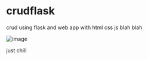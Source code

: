 # crudflask
crud using flask and web app with html css js blah blah




![image](https://user-images.githubusercontent.com/100013837/180604648-68469746-5a70-45cd-8b3e-ef9c4ef4d26a.png)



just chill
